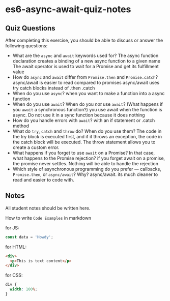 # es6-async-await-quiz-notes

## Quiz Questions

After completing this exercise, you should be able to discuss or answer the following questions:

- What are the `async` and `await` keywords used for?
  The async function declaration creates a binding of a new async function to a given name
  The await operator is used to wait for a Promise and get its fulfillment value
- How do `async` and `await` differ from `Promise.then` and `Promise.catch`?
  async/await is easier to read compared to promises
  async/await uses try catch blocks instead of .then .catch
- When do you use `async`?
  when you want to make a function into a async function
- When do you use `await`? When do you _not_ use `await`? (What happens if you `await` a synchronous function?)
  you use await when the function is async. Do not use it in a sync function because it does nothing
- How do you handle errors with `await`?
  with an if statement or .catch method
- What do `try`, `catch` and `throw` do? When do you use them?
  The code in the try block is executed first, and if it throws an exception, the code in the catch block will be executed.
  The throw statement allows you to create a custom error.
- What happens if you forget to use `await` on a Promise? In that case, what happens to the Promise rejection?
  if you forget await on a promise, the promise never settles. Nothing will be able to handle the rejection
- Which style of asynchronous programming do you prefer — callbacks, `Promise.then`, or `async/await`? Why?
  async/await. its much cleaner to read and easier to code with.

## Notes

All student notes should be written here.

How to write `Code Examples` in markdown

for JS:

```javascript
const data = 'Howdy';
```

for HTML:

```html
<div>
  <p>This is text content</p>
</div>
```

for CSS:

```css
div {
  width: 100%;
}
```

